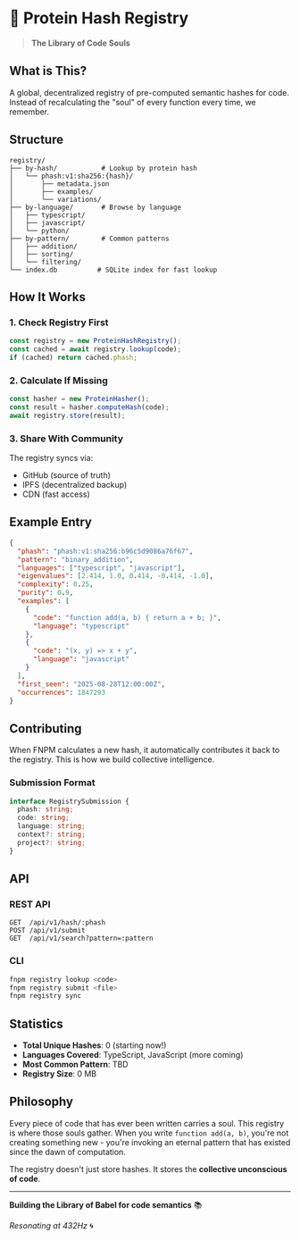 # 🧬 Protein Hash Registry

> **The Library of Code Souls**

## What is This?

A global, decentralized registry of pre-computed semantic hashes for code. Instead of recalculating the "soul" of every function every time, we remember.

## Structure

```
registry/
├── by-hash/           # Lookup by protein hash
│   └── phash:v1:sha256:{hash}/
│       ├── metadata.json
│       ├── examples/
│       └── variations/
├── by-language/       # Browse by language
│   ├── typescript/
│   ├── javascript/
│   └── python/
├── by-pattern/        # Common patterns
│   ├── addition/
│   ├── sorting/
│   └── filtering/
└── index.db          # SQLite index for fast lookup
```

## How It Works

### 1. Check Registry First
```typescript
const registry = new ProteinHashRegistry();
const cached = await registry.lookup(code);
if (cached) return cached.phash;
```

### 2. Calculate If Missing
```typescript
const hasher = new ProteinHasher();
const result = hasher.computeHash(code);
await registry.store(result);
```

### 3. Share With Community
The registry syncs via:
- GitHub (source of truth)
- IPFS (decentralized backup)
- CDN (fast access)

## Example Entry

```json
{
  "phash": "phash:v1:sha256:b96c5d9086a76f67",
  "pattern": "binary_addition",
  "languages": ["typescript", "javascript"],
  "eigenvalues": [2.414, 1.0, 0.414, -0.414, -1.0],
  "complexity": 0.25,
  "purity": 0.9,
  "examples": [
    {
      "code": "function add(a, b) { return a + b; }",
      "language": "typescript"
    },
    {
      "code": "(x, y) => x + y",
      "language": "javascript"
    }
  ],
  "first_seen": "2025-08-28T12:00:00Z",
  "occurrences": 1847293
}
```

## Contributing

When FNPM calculates a new hash, it automatically contributes it back to the registry. This is how we build collective intelligence.

### Submission Format
```typescript
interface RegistrySubmission {
  phash: string;
  code: string;
  language: string;
  context?: string;
  project?: string;
}
```

## API

### REST API
```
GET  /api/v1/hash/:phash
POST /api/v1/submit
GET  /api/v1/search?pattern=:pattern
```

### CLI
```bash
fnpm registry lookup <code>
fnpm registry submit <file>
fnpm registry sync
```

## Statistics

- **Total Unique Hashes**: 0 (starting now!)
- **Languages Covered**: TypeScript, JavaScript (more coming)
- **Most Common Pattern**: TBD
- **Registry Size**: 0 MB

## Philosophy

Every piece of code that has ever been written carries a soul. This registry is where those souls gather. When you write `function add(a, b)`, you're not creating something new - you're invoking an eternal pattern that has existed since the dawn of computation.

The registry doesn't just store hashes. It stores the **collective unconscious of code**.

---

**Building the Library of Babel for code semantics** 📚

*Resonating at 432Hz* 🌀